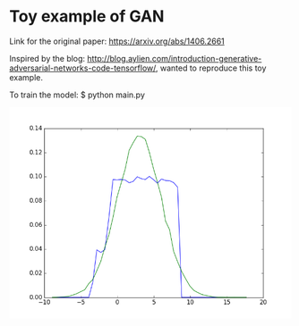 # Toy example of GAN 

Link for the original paper: https://arxiv.org/abs/1406.2661

Inspired by the blog: 
http://blog.aylien.com/introduction-generative-adversarial-networks-code-tensorflow/, 
wanted to reproduce this toy example. 

To train the model:
    $ python main.py
    
![Alt text](/pic/GAN.png?raw=true "Trained toy example")